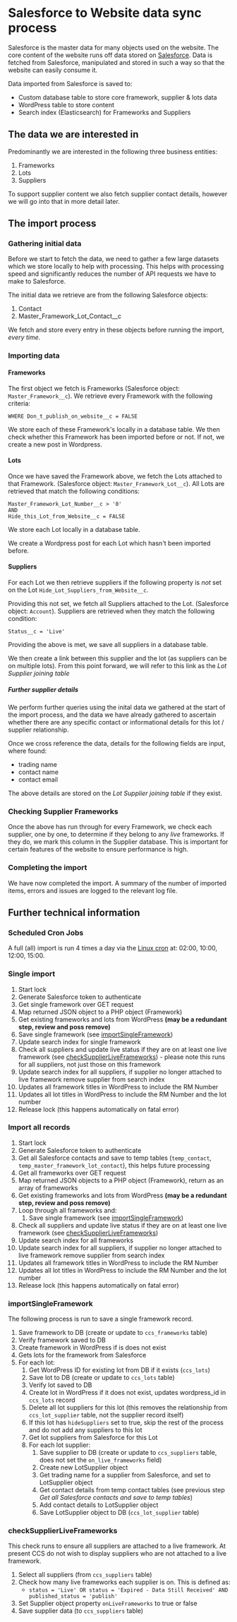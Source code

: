 # Salesforce to Website data sync process

Salesforce is the master data for many objects used on the website. The core content of the website runs off data stored 
on [Salesforce](https://www.salesforce.com). Data is fetched from Salesforce, manipulated and stored in such a way so 
that the website can easily consume it.

Data imported from Salesforce is saved to:
* Custom database table to store core framework, supplier & lots data
* WordPress table to store content
* Search index (Elasticsearch) for Frameworks and Suppliers


## The data we are interested in

Predominantly we are interested in the following three business entities:

1. Frameworks
2. Lots
3. Suppliers

To support supplier content we also fetch supplier contact details, however we will go into that in more detail later.

## The import process

### Gathering initial data

Before we start to fetch the data, we need to gather a few large datasets which we store locally to help with processing. This helps with processing speed and significantly reduces the number of API requests we have to make to Salesforce.

The initial data we retrieve are from the following Salesforce objects:

1. Contact
2. Master_Framework_Lot_Contact__c

We fetch and store every entry in these objects before running the import, *every time*.

### Importing data

#### Frameworks

The first object we fetch is Frameworks (Salesforce object: `Master_Framework__c`). We retrieve every Framework with the following criteria:

```
WHERE Don_t_publish_on_website__c = FALSE
```

We store each of these Framework's locally in a database table. We then check whether this Framework has been imported before or not. If not, we create a new post in Wordpress.

#### Lots

Once we have saved the Framework above, we fetch the Lots attached to that Framework. (Salesforce object: `Master_Framework_Lot__c`). All Lots are retrieved that match the following conditions:

```
Master_Framework_Lot_Number__c > '0'
AND
Hide_this_Lot_from_Website__c = FALSE
```

We store each Lot locally in a database table.

We create a Wordpress post for each Lot which hasn't been imported before.

#### Suppliers

For each Lot we then retrieve suppliers if the following property is *not* set on the Lot `Hide_Lot_Suppliers_from_Website__c`.

Providing this not set, we fetch all Suppliers attached to the Lot. (Salesforce object: `Account`). Suppliers are retrieved when they match the following condition:

```
Status__c = 'Live'
```

Providing the above is met, we save all suppliers in a database table.

We then create a link between this supplier and the lot (as suppliers can be on multiple lots). From this point forward, we will refer to this link as the _Lot Supplier joining table_

##### Further supplier details

We perform further queries using the inital data we gathered at the start of the import process, and the data we have already gathered to ascertain whether there are any specific contact or informational details for this lot / supplier relationship.

Once we cross reference the data, details for the following fields are input, where found:

- trading name
- contact name
- contact email

The above details are stored on the _Lot Supplier joining table_ if they exist.

### Checking Supplier Frameworks

Once the above has run through for every Framework, we check each supplier, one by one, to determine if they belong to any _live_ frameworks. If they do, we mark this column in the Supplier database. This is important for certain features of the website to ensure performance is high.

### Completing the import

We have now completed the import. A summary of the number of imported items, errors and issues are logged to the relevant log file.

## Further technical information

### Scheduled Cron Jobs

A full (all) import is run 4 times a day via the [Linux cron](https://github.com/Crown-Commercial-Service/ccs-wordpress/blob/master/deploy/import/files/wp_import) at: 02:00, 10:00, 12:00, 15:00.

### Single import

1. Start lock
1. Generate Salesforce token to authenticate 
1. Get single framework over GET request
1. Map returned JSON object to a PHP object (Framework)
1. Get existing frameworks and lots from WordPress **(may be a redundant step, review and poss remove)**
1. Save single framework (see [importSingleFramework](#importSingleFramework))
1. Update search index for single framework
1. Check all suppliers and update live status if they are on at least one live framework (see [checkSupplierLiveFrameworks](#checkSupplierLiveFrameworks)) - please note this runs for all suppliers, not just those on this framework
1. Update search index for all suppliers, if supplier no longer attached to live framework remove supplier from search index
1. Updates all framework titles in WordPress to include the RM Number
1. Updates all lot titles in WordPress to include the RM Number and the lot number
1. Release lock (this happens automatically on fatal error)

### Import all records

1. Start lock
1. Generate Salesforce token to authenticate 
1. Get all Salesforce contacts and save to temp tables (`temp_contact`, `temp_master_framework_lot_contact`), this helps future processing 
1. Get all frameworks over GET request
1. Map returned JSON objects to a PHP object (Framework), return as an array of frameworks
1. Get existing frameworks and lots from WordPress **(may be a redundant step, review and poss remove)**
1. Loop through all frameworks and:
    1. Save single framework (see [importSingleFramework](#importSingleFramework))
1. Check all suppliers and update live status if they are on at least one live framework (see [checkSupplierLiveFrameworks](#checkSupplierLiveFrameworks))
1. Update search index for all frameworks 
1. Update search index for all suppliers, if supplier no longer attached to live framework remove supplier from search index
1. Updates all framework titles in WordPress to include the RM Number
1. Updates all lot titles in WordPress to include the RM Number and the lot number
1. Release lock (this happens automatically on fatal error)

### importSingleFramework

The following process is run to save a single framework record.

1. Save framework to DB (create or update to `ccs_frameworks` table)
1. Verify framework saved to DB
1. Create framework in WordPress if is does not exist
1. Gets lots for the framework from Salesforce
1. For each lot:
    1. Get WordPress ID for existing lot from DB if it exists (`ccs_lots`)
    1. Save lot to DB  (create or update to `ccs_lots` table)
    1. Verify lot saved to DB
    1. Create lot in WordPress if it does not exist, updates wordpress_id in `ccs_lots` record
    1. Delete all lot suppliers for this lot (this removes the relationship from `ccs_lot_supplier` table, not the supplier record itself)
    1. If this lot has `hideSuppliers` set to true, skip the rest of the process and do not add any suppliers to this lot
    1. Get lot suppliers from Salesforce for this Lot
    1. For each lot supplier:
        1. Save supplier to DB (create or update to `ccs_suppliers` table, does not set the `on_live_frameworks` field)
        1. Create new LotSupplier object
        1. Get trading name for a supplier from Salesforce, and set to LotSupplier object
        1. Get contact details from temp contact tables (see previous step _Get all Salesforce contacts and save to temp tables_)
        1. Add contact details to LotSupplier object
        1. Save LotSupplier object to DB (`ccs_lot_supplier` table)

### checkSupplierLiveFrameworks

This check runs to ensure all suppliers are attached to a live framework. At present CCS do not wish to display suppliers
who are not attached to a live framework.

1. Select all suppliers (from `ccs_suppliers` table)
1. Check how many live frameworks each supplier is on. This is defined as: 
    * `status = 'Live' OR status = 'Expired - Data Still Received' AND published_status = 'publish'`
1. Set Supplier object property `onLiveFrameworks` to true or false
1. Save supplier data (to `ccs_suppliers` table)
